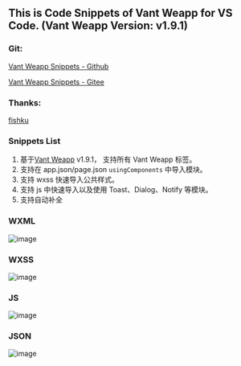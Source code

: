 ## This is Code Snippets of Vant Weapp for VS Code. (Vant Weapp Version: v1.9.1)
### Git: 
[Vant Weapp Snippets - Github](https://github.com/sannyzeng/vant-weapp-snippets) 

[Vant Weapp Snippets - Gitee](https://gitee.com/sannyzeng/vant-weapp-snippets) 

### Thanks: 
[fishku](https://github.com/yhsy/vant-snippets)

### Snippets List
1. 基于[Vant Weapp](https://youzan.github.io/vant-weapp/#/home) v1.9.1， 支持所有 Vant Weapp 标签。
2. 支持在 app.json/page.json `usingComponents` 中导入模块。
3. 支持 wxss 快速导入公共样式。
4. 支持 js 中快速导入以及使用 Toast、Dialog、Notify 等模块。
5. 支持自动补全

### WXML
![image](https://image.shouxiansen.com/upload_f1dfefe0c4d7d849fb9e3051985de2ca.gif)

### WXSS
![image](https://image.shouxiansen.com/upload_c472b5dccce0421b8d90a8306bb918fc.gif)

### JS
![image](https://image.shouxiansen.com/upload_2d427d022a8aed727efa883beefb0542.gif)

### JSON
![image](https://image.shouxiansen.com/upload_637436fcbcf3e4d5bcd5b7cdc5b9645e.gif)
